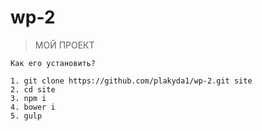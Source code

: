 # wp-2
  > МОЙ ПРОЕКТ

	Как его установить?
	
	1. git clone https://github.com/plakyda1/wp-2.git site
	2. cd site
	3. npm i
	4. bower i
	5. gulp
